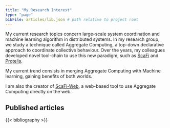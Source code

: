 ```yaml
--- 
title: "My Research Interest"
type: "page"
bibFile: articles/lib.json # path relative to project root
---
```

My current research topics concern large-scale system coordination and machine learning algorithm in distributed systems.
In my research group, we study a technique called Aggregate Computing, a top-down declarative approach to coordinate collective behaviour.
 Over the years, my colleagues developed novel tool-chain to use this new paradigm, such as
[ScaFi](https://scafi.github.io/) and [Protelis](https://protelis.github.io/).

My current trend consists in merging Aggregate Computing with Machine learning, gaining benefits of both worlds.

I am also the creator of [ScaFi-Web](https://scafi.github.io/web/), a web-based tool to use Aggregate Computing directly on the web.

## Published articles

{{< bibliography >}}
## 